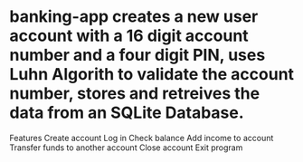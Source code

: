 # banking-app creates a new user account with a 16 digit account number and a four digit PIN, uses Luhn Algorith to validate the account number, stores and retreives  the data from an SQLite Database. 
Features
Create account
Log in
Check balance
Add income to account
Transfer funds to another account
Close account
Exit program
